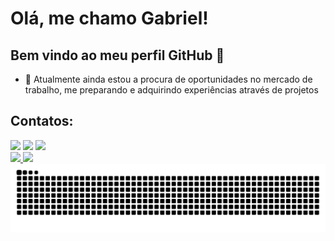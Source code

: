 # Olá, me chamo Gabriel! 
## Bem vindo ao meu perfil GitHub 👋

- 🔭 Atualmente ainda estou a procura de oportunidades no mercado de trabalho, me preparando e adquirindo experiências através de projetos

## Contatos:

<div>
<a href="https://www.instagram.com/gabrielhanel/" target="_blank"><img loading="lazy" src="https://img.shields.io/badge/-Instagram-%23E4405F?style=for-the-badge&logo=instagram&logoColor=white" target="_blank"></a>
<a href = "mailto:ghanel527@gmail.com"><img loading="lazy" src="https://img.shields.io/badge/Gmail-D14836?style=for-the-badge&logo=gmail&logoColor=white" target="_blank"></a>
<a href="https://br.linkedin.com/in/gabriel-hanel" target="_blank"><img loading="lazy" src="https://img.shields.io/badge/-LinkedIn-%230077B5?style=for-the-badge&logo=linkedin&logoColor=white" target="_blank"></a>   
</div>

<div>
<a href="https://github.com/gabrielhanel">
<img loading="lazy" height="180em" src="https://github-readme-stats.vercel.app/api/top-langs/?username=gabrielhanel&layout=compact&langs_count=7&theme=dracula"/>
<img loading="lazy" height="180em" src="https://github-readme-stats.vercel.app/api?username=gabrielhanel&show_icons=true&theme=dracula&include_all_commits=true&count_private=true"/>
</div>
  
<picture>
  <source media="(prefers-color-scheme: dark)" srcset="https://raw.githubusercontent.com/Gabrielhanel/Gabrielhanel/output/github-contribution-grid-snake-dark.svg">
  <source media="(prefers-color-scheme: light)" srcset="https://raw.githubusercontent.com/Gabrielhanel/Gabrielhanel/output/github-contribution-grid-snake.svg">
  <img alt="github contribution grid snake animation" src="https://raw.githubusercontent.com/Gabrielhanel/Gabrielhanel/output/github-contribution-grid-snake.svg">
</picture>
